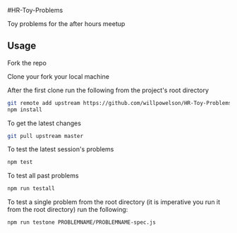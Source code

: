 #HR-Toy-Problems

Toy problems for the after hours meetup

## Usage

Fork the repo

Clone your fork your local machine

After the first clone run the following from the project's root directory 

```sh
git remote add upstream https://github.com/willpowelson/HR-Toy-Problems.git
npm install
```

To get the latest changes

```sh
git pull upstream master
```

To test the latest session's problems

```sh
npm test
```

To test all past problems

```sh
npm run testall
```

To test a single problem from the root directory (it is imperative you run it from the root directory) run the following:

```sh
npm run testone PROBLEMNAME/PROBLEMNAME-spec.js
```